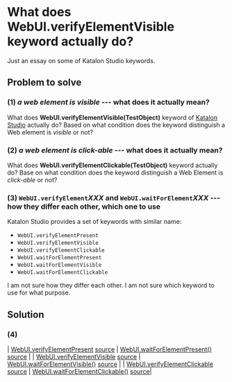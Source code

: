 What does WebUI.verifyElementVisible keyword actually do?
=========================================================

Just an essay on some of Katalon Studio keywords.

## Problem to solve

### (1) *a web element is visible* --- what does it actually mean?

What does **WebUI.verifyElementVisible(TestObject)** keyword of
[Katalon Studio](https://www.katalon.com/katalon-studio/) actually do?
Based on what condition does the keyword distinguish a Web element is *visible* or not?


### (2) *a web element is click-able* --- what does it actually mean?

What does **WebUI.verifyElementClickable(TestObject)** keyword actually do?
Base on what condition does the keyword distinguish a Web Element is *click-able* or not?


### (3) `WebUI.verifyElement`*XXX* and `WebUI.waitForElement`*XXX* --- how they differ each other, which one to use

Katalon Studio provides a set of keywords with similar name:

- `WebUI.verifyElementPresent`
- `WebUI.verifyElementVisible`
- `WebUI.verifyElementClickable`
- `WebUI.waitForElementPresent`
- `WebUI.waitForElementVisible`
- `WebUI.waitForElementClickable`

I am not sure how they differ each other. I am not sure which keyword to use for what purpose.


## Solution

### (4)

| [WebUI.verifyElementPresent]() [source]()   | [WebUI.waitForElementPresent()]() [source]()  |
| [WebUI.verifyElementVisible]() [source]()   | [WebUI.waitForElementVisible()]() [source]()  |
| [WebUI.verifyElementClickable]() [source]() | [WebUI.waitForElementClickable()]() [source]()|
